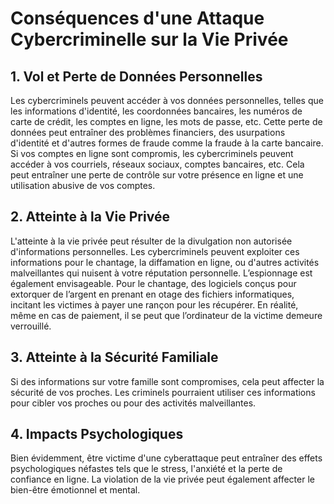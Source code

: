 # Conséquences d'une Attaque Cybercriminelle sur la Vie Privée

## 1. Vol et Perte de Données Personnelles

Les cybercriminels peuvent accéder à vos données personnelles, telles que les informations d'identité, les coordonnées bancaires, les numéros de carte de crédit, les comptes en ligne, les mots de passe, etc. Cette perte de données peut entraîner des problèmes financiers, des usurpations d'identité et d'autres formes de fraude comme la fraude à la carte bancaire. Si vos comptes en ligne sont compromis, les cybercriminels peuvent accéder à vos courriels, réseaux sociaux, comptes bancaires, etc. Cela peut entraîner une perte de contrôle sur votre présence en ligne et une utilisation abusive de vos comptes.

## 2. Atteinte à la Vie Privée

L'atteinte à la vie privée peut résulter de la divulgation non autorisée d'informations personnelles. Les cybercriminels peuvent exploiter ces informations pour le chantage, la diffamation en ligne, ou d'autres activités malveillantes qui nuisent à votre réputation personnelle. L’espionnage est également envisageable. Pour le chantage, des logiciels conçus pour extorquer de l’argent en prenant en otage des fichiers informatiques, incitant les victimes à payer une rançon pour les récupérer. En réalité, même en cas de paiement, il se peut que l’ordinateur de la victime demeure verrouillé.

## 3. Atteinte à la Sécurité Familiale

Si des informations sur votre famille sont compromises, cela peut affecter la sécurité de vos proches. Les criminels pourraient utiliser ces informations pour cibler vos proches ou pour des activités malveillantes.

## 4. Impacts Psychologiques

Bien évidemment, être victime d'une cyberattaque peut entraîner des effets psychologiques néfastes tels que le stress, l'anxiété et la perte de confiance en ligne. La violation de la vie privée peut également affecter le bien-être émotionnel et mental.
